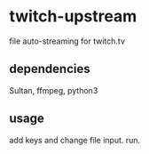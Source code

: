 # twitch-upstream

file auto-streaming for twitch.tv

## dependencies

Sultan, ffmpeg, python3

## usage

add keys and change file input. run. 
